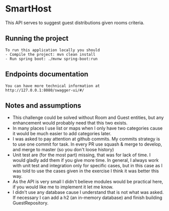 # SmartHost
This API serves to suggest guest distributions given rooms criteria.

## Running the project
    To run this application locally you should
    - Compile the project: mvn clean install
    - Run spring boot: ./mvnw spring-boot:run

## Endpoints documentation
    You can have more technical information at 
    http://127.0.0.1:8080/swagger-ui/#/
  
## Notes and assumptions
- This challenge could be solved without Room and Guest entities, but any enhancement would probably need that this two exists.
- In many places I use list or maps when I only have two categories cause it would be much easier to add categories later.
- I was asked to pay attention at github commits. My commits strategy is to use one commit for task. In every PR use squash & merge to develop, and merge to master (so you don't loose history)
- Unit test are (for the most part) missing, that was for lack of time. I would gladly add them if you give more time. In general, I always work with unit test and integration only for specific cases, but in this case as I was told to use the cases given in the exercise I think it was better this way.
- As the API is very small I didn't believe modules would be practical here, if you would like me to implement it let me know.
- I didn't use any database cause I understand that is not what was asked. If necessary I can add a h2 (an in-memory database) and finish building GuestRepository.
